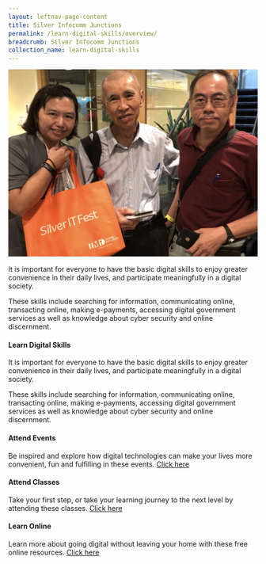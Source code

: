 ```yaml
---
layout: leftnav-page-content
title: Silver Infocomm Junctions
permalink: /learn-digital-skills/overview/
breadcrumb: Silver Infocomm Junctions
collection_name: learn-digital-skills
---
```

![overview](/images/learn-digital-skills/learn-digital-skills-overview.jpeg)

It is important for everyone to have the basic digital skills to enjoy greater convenience in their daily lives, and participate meaningfully in a digital society. 

These skills include searching for information, communicating online, transacting online, making e-payments, accessing digital government services as well as knowledge about cyber security and online discernment. <br>

#### **Learn Digital Skills**<br>

It is important for everyone to have the basic digital skills to enjoy greater convenience in their daily lives, and participate meaningfully in a digital society. <br>

These skills include searching for information, communicating online, transacting online, making e-payments, accessing digital government services as well as knowledge about cyber security and online discernment. <br>

#### Attend Events<br>

Be inspired and explore how digital technologies can make your lives more convenient, fun and fulfilling in these events. [Click here](/be-informed/events/)<br>

#### Attend Classes<br>

Take your first step, or take your learning journey to the next level by attending these classes. [Click here](/attend-classes/overview/)<br>

#### Learn Online<br>

Learn more about going digital without leaving your home with these free online resources. [Click here](/learn-digital-skills/learn-online/overview/)



